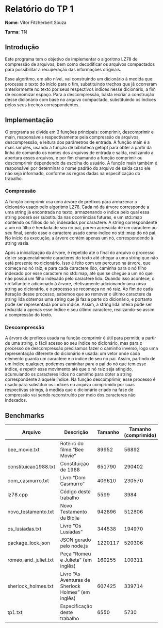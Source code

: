 # Relatório do TP 1

**Nome:** Vítor Fitzherbert Souza

**Turma:** TN

## Introdução

Este programa tem o objetivo de implementar o algoritmo LZ78 de compressão de arquivos, bem como decodificar os arquivos compactados para possibilitar a recuperação das informações originais.

Esse algoritmo, em alto nível, vai construindo um dicionário à medida que processa o texto do início para o fim, substituindo trechos que já ocorreram anteriormente no texto por seus respectivos índices nesse dicionário, a fim de economizar espaço. Para a descompressão, basta recriar a construção desse dicionário com base no arquivo compactado, substituindo os índices pelos seus trechos correspondentes.

## Implementação

O programa se divide em 3 funções principais: comprimir, descomprimir e main, responsáveis respectivamente pela compressão de arquivos, descompressão, e leitura dos parâmetros de entrada. A função main é a mais simples, usando a função de biblioteca getopt para obter a partir da linha de comando os nomes dos arquivos de entrada e saída, realizando a abertura esses arquivos, e por fim chamando a função comprimir ou descomprimir dependendo da escolha do usuário. A função main também é responsável por determinar o nome padrão do arquivo de saída caso ele não seja informado, conforme as regras dadas na especificação do trabalho.

### Compressão

A função comprimir usa uma árvore de prefixos para armazenar o dicionário usado pelo algoritmo LZ78. Cada nó da árvore corresponde a uma string já encontrada no texto, armazenando o índice pelo qual essa string poderá ser substituída nas ocorrências futuras, e um std::map contendo os filhos do nó, indexados por caractere. A string correspondente a um nó filho é herdada de seu nó pai, porém acrescida de um caractere ao seu final, sendo esse o caractere usado como índice no std::map do nó pai. No início da execução, a árvore contém apenas um nó, correspondendo à string vazia.

Após a inicialização da árvore, é repetido até o final do arquivo o processo de ler sequencialmente caracteres do texto até chegar a uma string que não está presente no dicionário. Isso é feito com um percurso na árvore, que começa no nó raiz, e para cada caractere lido, caminha para o nó filho indexado por esse caractere no std::map, até que se chegue a um nó que não possui um filho indexado pelo caractere lido. Quando isso acontece, o nó faltante é adicionado à árvore, efetivamente adicionando uma nova string ao dicionário, e o processo se recomeça no nó raiz. Ao fim de cada iteração desse processo, sabemos que ao remover o último caractere da string lida obtemos uma string que já fazia parte do dicionário, e portanto pode ser representada por um índice. Assim, a string lida inteira pode ser reduzida a apenas esse índice e seu último caractere, realizando-se assim a compressão do texto.

### Descompressão

A árvore de prefixos usada na função comprimir é útil para permitir, a partir de uma string, o fácil acesso ao seu índice no dicionário, mas para o processo de descompressão precisamos fazer o caminho inverso, logo uma representação diferente do dicionário é usada: um vetor onde cada elemento guarda um caractere e o índice de seu nó pai. Assim, partindo de um índice qualquer, podemos caminhar para o pai do nó que tem esse índice, e repetir esse movimento até que o nó raiz seja atingido, acumulando os caracteres lidos no caminho para obter a string correspondente a aquele índice. Na função descomprimir, esse processo é usado para substituir os índices no arquivo comprimido por suas respectivas strings, à medida que o dicionário criado na fase de compressão vai sendo reconstruído por meio dos caracteres não indexados.

## Benchmarks

|     Arquivo                 |     Descrição                                                |     Tamanho    |     Tamanho (comprimido)    |     Taxa de compressão    |
|-----------------------------|--------------------------------------------------------------|----------------|-----------------------------|---------------------------|
|     bee_movie.txt           |     Roteiro do filme “Bee Movie”                             |     89952      |     56892                   |     36,8%                 |
|     constituicao1988.txt    |     Constituição de 1988                                     |     651790     |     290402                  |     55,4%                 |
|     dom_casmurro.txt        |     Livro “Dom Casmurro”                                     |     409610     |     230570                  |     43,7%                 |
|     lz78.cpp                |     Código deste trabalho                                    |     5599       |     3984                    |     28,8%                 |
|     novo_testamento.txt     |     Novo Testamento da Bíblia                                |     942896     |     512806                  |     45,6%                 |
|     os_lusiadas.txt         |     Livro “Os Lusíadas”                                      |     344538     |     194970                  |     43,4%                 |
|     package_lock.json       |     JSON gerado pelo node.js                                 |     1220117    |     520306                  |     57,4%                 |
|     romeo_and_juliet.txt    |     Peça “Romeu e Julieta” (em inglês)                       |     169255     |     100311                  |     40,7%                 |
|     sherlock_holmes.txt     |     Livro “As Aventuras de Sherlock Holmes” (em   inglês)    |     607425     |     339714                  |     44,1%                 |
|     tp1.txt                 |     Especificação deste trabalho                             |     6550       |     5730                    |     12,5%                 |
